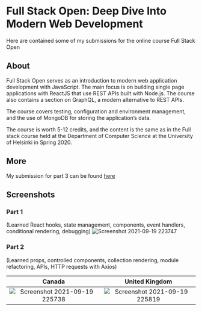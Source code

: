 # Full Stack Open: Deep Dive Into Modern Web Development
Here are contained some of my submissions for the online course Full Stack Open

## About
Full Stack Open serves as an introduction to modern web application development with JavaScript. The main focus is on building single page applications with ReactJS that use REST APIs built with Node.js. The course also contains a section on GraphQL, a modern alternative to REST APIs.

The course covers testing, configuration and environment management, and the use of MongoDB for storing the application’s data.

The course is worth 5-12 credits, and the content is the same as in the Full stack course held at the Department of Computer Science at the University of Helsinki in Spring 2020.

## More
My submission for part 3 can be found [here](https://github.com/freeman-jiang/FSO-part-3)

## Screenshots
### Part 1
(Learned React hooks, state management, components, event handlers, conditional rendering, debugging)
![Screenshot 2021-09-19 223747](https://user-images.githubusercontent.com/56516912/133952766-1957806a-01bf-42bc-9455-0e0b9ed05933.png)


### Part 2
(Learned props, controlled components, collection rendering, module refactoring, APIs, HTTP requests with Axios)

Canada          |  United Kingdom
:-------------------------:|:-------------------------:
![Screenshot 2021-09-19 225738](https://user-images.githubusercontent.com/56516912/133953204-4b47e862-c403-4434-8457-da64aea32dbb.png)  | ![Screenshot 2021-09-19 225819](https://user-images.githubusercontent.com/56516912/133953202-978fcdcb-aef2-4a9e-a2bc-066aaf807764.png)



